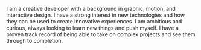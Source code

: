 I am a creative developer with a background in graphic, motion, and interactive design. 
I have a strong interest in new technologies and how they can be used to create innovative experiences. 
I am ambitious and curious, always looking to learn new things and push myself. 
I have a proven track record of being able to take on complex projects and see them through to completion.
